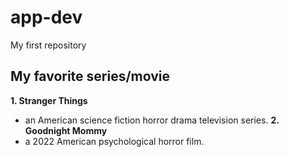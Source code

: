 # app-dev
My first repository
## My favorite series/movie
**1. Stranger Things**
- an American science fiction horror drama television series.
**2. Goodnight Mommy**
- a 2022 American psychological horror film.

